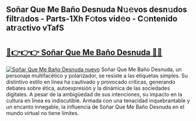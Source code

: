 ## Soñar Que Me Baño Desnuda N𝚞𝚎vos desn𝚞dos filtr𝚊dos - Parts-1Xh F𝚘tos vid𝚎o - C𝚘ntenido atr𝚊ctivo vTafS

# <h2><a href="http://mb7jz19.tromn.icu/?c=So%c3%b1ar+Que+Me+Ba%c3%b1o+Desnuda">🔗👉👉👉 Soñar Que Me Baño Desnuda 🔗🔗</a></h2>

[![Soñar Que Me Baño Desnuda nuevo](https://i.imgur.com/pEAQMta.gif)](http://mb7jz19.tromn.icu/?c=So%c3%b1ar+Que+Me+Ba%c3%b1o+Desnuda)
Soñar Que Me Baño Desnuda, un personaje multifacético y polarizador, se resiste a las etiquetas simples. Su distintivo estilo en línea ha cautivado y provocado críticas, generando debates sobre ética, autoexpresión y la dinámica de las sociedades digitales. A pesar de la ambigüedad de sus intenciones, su impacto en la cultura en línea es indiscutible. Armada con una tenacidad inquebrantable y un encanto innegable, la influencia de Soñar Que Me Baño Desnuda en el mundo virtual no tiene límites.
